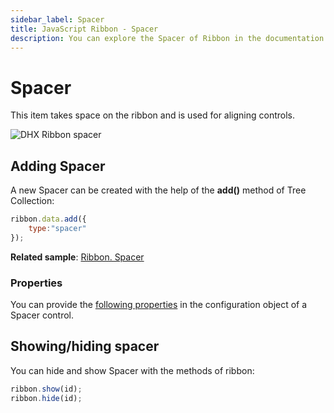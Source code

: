 ```yaml
---
sidebar_label: Spacer
title: JavaScript Ribbon - Spacer 
description: You can explore the Spacer of Ribbon in the documentation of the DHTMLX JavaScript UI library. Browse developer guides and API reference, try out code examples and live demos, and download a free 30-day evaluation version of DHTMLX Suite.
---
```


# Spacer

This item takes space on the ribbon and is used for aligning controls.

![DHX Ribbon spacer](../assets/ribbon/spacer.png)

## Adding Spacer

A new Spacer can be created with the help of the **add()** method of Tree Collection:

~~~js
ribbon.data.add({
    type:"spacer"
});
~~~

**Related sample**: [Ribbon. Spacer](https://snippet.dhtmlx.com/a8c6y3ob)

### Properties

You can provide the [following properties](ribbon/api/api_spacer_properties.md) in the configuration object of a Spacer control.

## Showing/hiding spacer

You can hide and show Spacer with the methods of ribbon:

~~~js
ribbon.show(id);
ribbon.hide(id);
~~~
